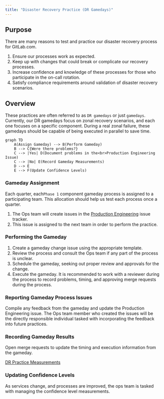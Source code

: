 ```yaml
---
title: "Disaster Recovery Practice (DR Gamedays)"
---
```


## Purpose

There are many reasons to test and practice our disaster recovery process for GitLab.com.

1. Ensure our processes work as expected.
1. Keep up with changes that could break or complicate our recovery processes.
1. Increase confidence and knowledge of these processes for those who participate in the on-call rotation.
1. Satisfy compliance requirements around validation of disaster recovery scenarios.

## Overview

These practices are often referred to as `DR gamedays` or just `gamedays`.
Currently, our DR gamedays focus on zonal recovery scenarios, and each one focuses on a specific component.
During a real zonal failure, these gamedays should be capable of being executed in parallel to save time.

```mermaid
graph TD
    A(Assign Gameday) --> B(Perform Gameday)
    B --> C{Were there problems?}
    C --> |Yes| D(Document problems in the<br>Production Engineering Issue)
    C --> |No| E(Record Gameday Measurements)
    D --> E
    E --> F(Update Confidence Levels)
```

### Gameday Assignment

Each quarter, each`Phase 1` component gameday process is assigned to a participating team.
This allocation should help us test each process once a quarter.

1. The Ops team will create issues in the [Production Engineering](https://gitlab.com/gitlab-com/gl-infra/production-engineering) issue tracker.
1. This issue is assigned to the next team in order to perform the practice.

### Performing the Gameday

1. Create a gameday change issue using the appropriate template.
1. Review the process and consult the Ops team if any part of the process is unclear.
1. Schedule the gameday, seeking out proper review and approvals for the change.
1. Execute the gameday.
It is recommended to work with a reviewer during the process to record problems, timing, and approving merge requests during the process.

### Reporting Gameday Process Issues

Compile any feedback from the gameday and update the Production Engineering issue.
The Ops team member who created the issues will be the directly responsible individual tasked with incorporating the feedback into future practices.

### Recording Gameday Results

Open merge requests to update the timing and execution information from the gameday.

[DR Practice Measurements](https://gitlab.com/gitlab-com/runbooks/-/blob/master/docs/disaster-recovery/recovery-measurements.md)

### Updating Confidence Levels

As services change, and processes are improved, the ops team is tasked with managing the confidence level measurements.

